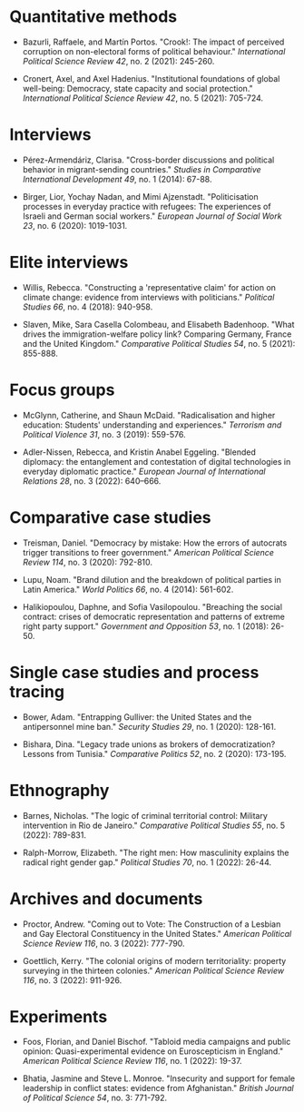 # Quantitative methods

 - Bazurli, Raffaele, and Martín Portos. "Crook!: The impact of perceived corruption on non-electoral forms of political behaviour." *International Political Science Review 42*, no. 2 (2021): 245-260.

 - Cronert, Axel, and Axel Hadenius. "Institutional foundations of global well-being: Democracy, state capacity and social protection." *International Political Science Review 42*, no. 5 (2021): 705-724.

# Interviews

 - Pérez-Armendáriz, Clarisa. "Cross-border discussions and political behavior in migrant-sending countries." *Studies in Comparative International Development 49*, no. 1 (2014): 67-88.

 - Birger, Lior, Yochay Nadan, and Mimi Ajzenstadt. "Politicisation processes in everyday practice with refugees: The experiences of Israeli and German social workers." *European Journal of Social Work 23*, no. 6 (2020): 1019-1031.

# Elite interviews

 - Willis, Rebecca. "Constructing a 'representative claim' for action on climate change: evidence from interviews with politicians." *Political Studies 66*, no. 4 (2018): 940-958.

 - Slaven, Mike, Sara Casella Colombeau, and Elisabeth Badenhoop. "What drives the immigration-welfare policy link? Comparing Germany, France and the United Kingdom." *Comparative Political Studies 54*, no. 5 (2021): 855-888.

# Focus groups

 - McGlynn, Catherine, and Shaun McDaid. "Radicalisation and higher education: Students' understanding and experiences." *Terrorism and Political Violence 31*, no. 3 (2019): 559-576.

 - Adler-Nissen, Rebecca, and Kristin Anabel Eggeling. "Blended diplomacy: the entanglement and contestation of digital technologies in everyday diplomatic practice." *European Journal of International Relations 28*, no. 3 (2022): 640–666.

# Comparative case studies

 - Treisman, Daniel. "Democracy by mistake: How the errors of autocrats trigger transitions to freer government." *American Political Science Review 114*, no. 3 (2020): 792-810.

 - Lupu, Noam. "Brand dilution and the breakdown of political parties in Latin America." *World Politics 66*, no. 4 (2014): 561-602.

 - Halikiopoulou, Daphne, and Sofia Vasilopoulou. "Breaching the social contract: crises of democratic representation and patterns of extreme right party support." *Government and Opposition 53*, no. 1 (2018): 26-50.

# Single case studies and process tracing

 - Bower, Adam. "Entrapping Gulliver: the United States and the antipersonnel mine ban." *Security Studies 29*, no. 1 (2020): 128-161.

 - Bishara, Dina. "Legacy trade unions as brokers of democratization? Lessons from Tunisia." *Comparative Politics 52*, no. 2 (2020): 173-195.

# Ethnography

 - Barnes, Nicholas. "The logic of criminal territorial control: Military intervention in Rio de Janeiro." *Comparative Political Studies 55*, no. 5 (2022): 789-831.

 - Ralph-Morrow, Elizabeth. "The right men: How masculinity explains the radical right gender gap." *Political Studies 70*, no. 1 (2022): 26-44.

# Archives and documents

 - Proctor, Andrew. "Coming out to Vote: The Construction of a Lesbian and Gay Electoral Constituency in the United States." *American Political Science Review 116*, no. 3 (2022): 777-790.

 - Goettlich, Kerry. "The colonial origins of modern territoriality: property surveying in the thirteen colonies." *American Political Science Review 116*, no. 3 (2022): 911-926.

# Experiments

 - Foos, Florian, and Daniel Bischof. "Tabloid media campaigns and public opinion: Quasi-experimental evidence on Euroscepticism in England." *American Political Science Review 116*, no. 1 (2022): 19-37.

 - Bhatia, Jasmine and Steve L. Monroe. "Insecurity and support for female leadership in conflict states: evidence from Afghanistan." *British Journal of Political Science 54*, no. 3: 771-792.
